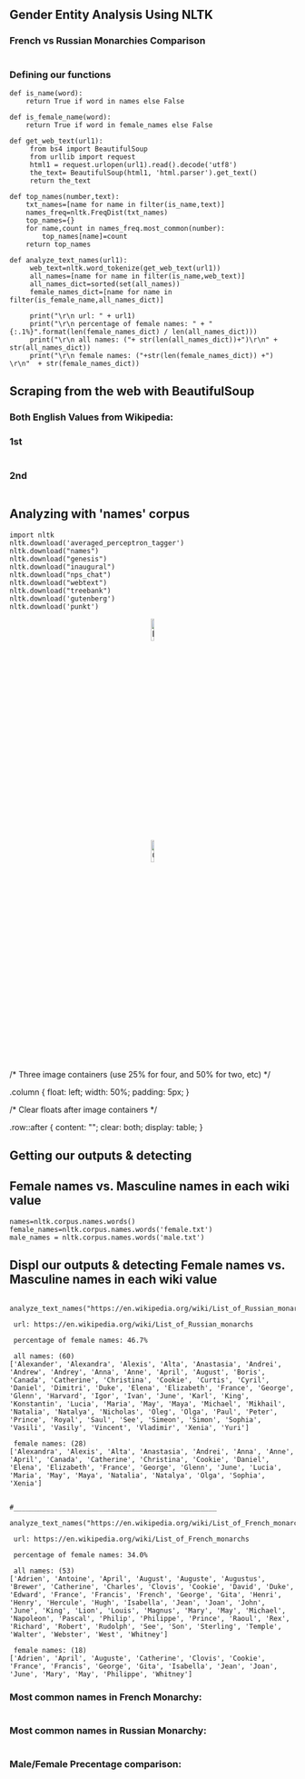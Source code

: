 ## Gender Entity Analysis Using NLTK
### French vs Russian Monarchies Comparison

<center>
<div><img src="https://raw.githubusercontent.com/efipaka/NLP-Gender-Analysis-/gh-pages/sovurov_batlle.jpeg" class="img-responsive" alt=""> </div>
</center>

### Defining our functions

```
def is_name(word):
	return True if word in names else False

def is_female_name(word):
	return True if word in female_names else False

def get_web_text(url1):
     from bs4 import BeautifulSoup
     from urllib import request
     html1 = request.urlopen(url1).read().decode('utf8')
     the_text= BeautifulSoup(html1, 'html.parser').get_text()
     return the_text

def top_names(number,text):
    txt_names=[name for name in filter(is_name,text)]
    names_freq=nltk.FreqDist(txt_names)
    top_names={}
    for name,count in names_freq.most_common(number):
        top_names[name]=count
    return top_names

def analyze_text_names(url1):
     web_text=nltk.word_tokenize(get_web_text(url1))
     all_names=[name for name in filter(is_name,web_text)]
     all_names_dict=sorted(set(all_names))
     female_names_dict=[name for name in filter(is_female_name,all_names_dict)]
    
     print("\r\n url: " + url1)
     print("\r\n percentage of female names: " + "{:.1%}".format(len(female_names_dict) / len(all_names_dict)))
     print("\r\n all names: ("+ str(len(all_names_dict))+")\r\n" + str(all_names_dict))
     print("\r\n female names: ("+str(len(female_names_dict)) +") \r\n"  + str(female_names_dict))
```

## Scraping from the web with BeautifulSoup

### Both English Values from Wikipedia:
### 1st
<div><img src="https://raw.githubusercontent.com/efipaka/NLP-Gender-Analysis-/main/wiki_value_rus.png" class="img-responsive" alt=""> </div>

### 2nd
<div><img src="https://raw.githubusercontent.com/efipaka/NLP-Gender-Analysis-/main/wiki_value_fr.png" class="img-responsive" alt=""> </div>



## Analyzing with 'names' corpus

```
import nltk
nltk.download('averaged_perceptron_tagger')
nltk.download("names")
nltk.download("genesis")
nltk.download("inaugural")
nltk.download("nps_chat")
nltk.download("webtext")
nltk.download("treebank")
nltk.download('gutenberg')
nltk.download('punkt')

```

<center>
	<div class="row">
		<div class="column"><img src="https://i2.wp.com/www.geriwalton.com/wp-content/uploads/2019/10/800px-Jacques-Louis_David_-_The_Emperor_Napoleon_in_His_Study_at_the_Tuileries_-_Google_Art_Project-wiki.jpg?resize=800%2C1334&ssl=1" alt="Napoleon" style="width:10%">
		<div class="column">
			<img src="https://upload.wikimedia.org/wikipedia/commons/f/f1/Catherine_II_by_J.B.Lampi_%281780s%2C_Kunsthistorisches_Museum%29.jpg" alt="Cathrine" style="width:10%">
		</div>
	</div>
</center>

/* Three image containers (use 25% for four, and 50% for two, etc) */

.column {
  float: left;
  width: 50%;
  padding: 5px;
}

/* Clear floats after image containers */

.row::after {
  content: "";
  clear: both;
  display: table;
}


## Getting our outputs & detecting 
## Female names vs. Masculine names in each wiki value

```
names=nltk.corpus.names.words()
female_names=nltk.corpus.names.words('female.txt')
male_names = nltk.corpus.names.words('male.txt')

```


## Displ our outputs & detecting Female names vs. Masculine names in each wiki value


```
	
analyze_text_names("https://en.wikipedia.org/wiki/List_of_Russian_monarchs")

 url: https://en.wikipedia.org/wiki/List_of_Russian_monarchs

 percentage of female names: 46.7%

 all names: (60)
['Alexander', 'Alexandra', 'Alexis', 'Alta', 'Anastasia', 'Andrei', 'Andrew', 'Andrey', 'Anna', 'Anne', 'April', 'August', 'Boris', 'Canada', 'Catherine', 'Christina', 'Cookie', 'Curtis', 'Cyril', 'Daniel', 'Dimitri', 'Duke', 'Elena', 'Elizabeth', 'France', 'George', 'Glenn', 'Harvard', 'Igor', 'Ivan', 'June', 'Karl', 'King', 'Konstantin', 'Lucia', 'Maria', 'May', 'Maya', 'Michael', 'Mikhail', 'Natalia', 'Natalya', 'Nicholas', 'Oleg', 'Olga', 'Paul', 'Peter', 'Prince', 'Royal', 'Saul', 'See', 'Simeon', 'Simon', 'Sophia', 'Vasili', 'Vasily', 'Vincent', 'Vladimir', 'Xenia', 'Yuri']

 female names: (28) 
['Alexandra', 'Alexis', 'Alta', 'Anastasia', 'Andrei', 'Anna', 'Anne', 'April', 'Canada', 'Catherine', 'Christina', 'Cookie', 'Daniel', 'Elena', 'Elizabeth', 'France', 'George', 'Glenn', 'June', 'Lucia', 'Maria', 'May', 'Maya', 'Natalia', 'Natalya', 'Olga', 'Sophia', 'Xenia']


#__________________________________________________

analyze_text_names("https://en.wikipedia.org/wiki/List_of_French_monarchs")

 url: https://en.wikipedia.org/wiki/List_of_French_monarchs

 percentage of female names: 34.0%

 all names: (53)
['Adrien', 'Antoine', 'April', 'August', 'Auguste', 'Augustus', 'Brewer', 'Catherine', 'Charles', 'Clovis', 'Cookie', 'David', 'Duke', 'Edward', 'France', 'Francis', 'French', 'George', 'Gita', 'Henri', 'Henry', 'Hercule', 'Hugh', 'Isabella', 'Jean', 'Joan', 'John', 'June', 'King', 'Lion', 'Louis', 'Magnus', 'Mary', 'May', 'Michael', 'Napoleon', 'Pascal', 'Philip', 'Philippe', 'Prince', 'Raoul', 'Rex', 'Richard', 'Robert', 'Rudolph', 'See', 'Son', 'Sterling', 'Temple', 'Walter', 'Webster', 'West', 'Whitney']

 female names: (18) 
['Adrien', 'April', 'Auguste', 'Catherine', 'Clovis', 'Cookie', 'France', 'Francis', 'George', 'Gita', 'Isabella', 'Jean', 'Joan', 'June', 'Mary', 'May', 'Philippe', 'Whitney']

```
	
### Most common names in French Monarchy:

<center>
<div><img src="https://raw.githubusercontent.com/efipaka/NLP-Gender-Analysis-/gh-pages/french_monarchy.png" class="img-responsive" alt=""> </div>
</center>

### Most common names in Russian Monarchy:

<center>
<div><img src="https://raw.githubusercontent.com/efipaka/NLP-Gender-Analysis-/gh-pages/russian_monarchy.png" class="img-responsive" alt=""> </div>
</center>
	
### Male/Female Precentage comparison:

<center>
<div><img src="https://raw.githubusercontent.com/efipaka/NLP-Gender-Analysis-/gh-pages/comparison_genders_monarchy.png" class="img-responsive" alt=""> </div>
</center>
